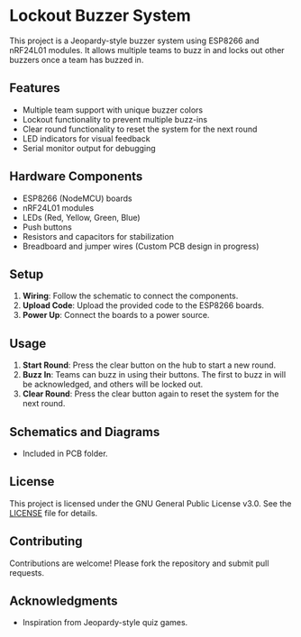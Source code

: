 # Lockout Buzzer System

This project is a Jeopardy-style buzzer system using ESP8266 and nRF24L01 modules. It allows multiple teams to buzz in and locks out other buzzers once a team has buzzed in.

## Features
- Multiple team support with unique buzzer colors
- Lockout functionality to prevent multiple buzz-ins
- Clear round functionality to reset the system for the next round
- LED indicators for visual feedback
- Serial monitor output for debugging

## Hardware Components
- ESP8266 (NodeMCU) boards
- nRF24L01 modules
- LEDs (Red, Yellow, Green, Blue)
- Push buttons
- Resistors and capacitors for stabilization
- Breadboard and jumper wires (Custom PCB design in progress)

## Setup
1. **Wiring**: Follow the schematic to connect the components.
2. **Upload Code**: Upload the provided code to the ESP8266 boards.
3. **Power Up**: Connect the boards to a power source.

## Usage
1. **Start Round**: Press the clear button on the hub to start a new round.
2. **Buzz In**: Teams can buzz in using their buttons. The first to buzz in will be acknowledged, and others will be locked out.
3. **Clear Round**: Press the clear button again to reset the system for the next round.

## Schematics and Diagrams
- Included in PCB folder.

## License
This project is licensed under the GNU General Public License v3.0. See the [LICENSE](LICENSE.txt) file for details.

## Contributing
Contributions are welcome! Please fork the repository and submit pull requests.

## Acknowledgments
- Inspiration from Jeopardy-style quiz games.
